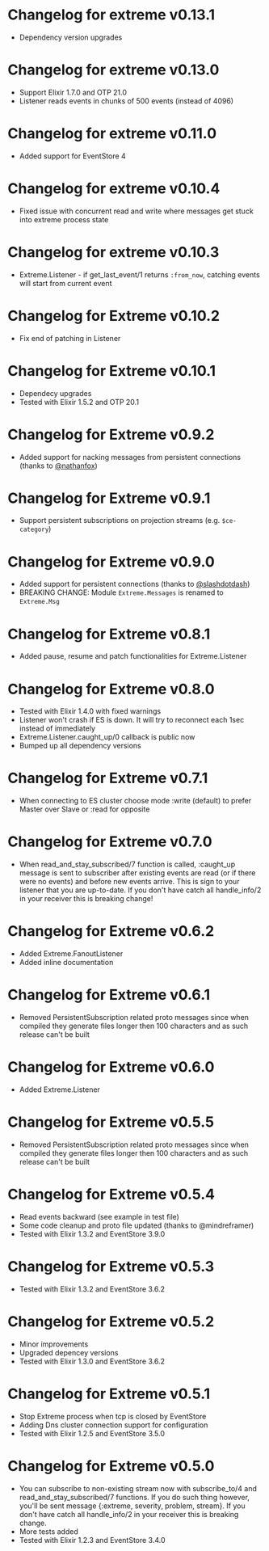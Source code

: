 # Changelog for extreme v0.13.1
  * Dependency version upgrades

# Changelog for extreme v0.13.0
  * Support Elixir 1.7.0 and OTP 21.0
  * Listener reads events in chunks of 500 events (instead of 4096)
  
# Changelog for extreme v0.11.0
  * Added support for EventStore 4
  
# Changelog for extreme v0.10.4
  * Fixed issue with concurrent read and write where messages get stuck into extreme process state
  
# Changelog for extreme v0.10.3
  * Extreme.Listener - if get_last_event/1 returns `:from_now`, catching events will start from current event

# Changelog for Extreme v0.10.2
  * Fix end of patching in Listener

# Changelog for Extreme v0.10.1
  * Dependecy upgrades
  * Tested with Elixir 1.5.2 and OTP 20.1

# Changelog for Extreme v0.9.2
  * Added support for nacking messages from persistent connections (thanks to [@nathanfox](https://github.com/nathanfox))

# Changelog for Extreme v0.9.1
  * Support persistent subscriptions on projection streams (e.g. `$ce-category`)

# Changelog for Extreme v0.9.0
  * Added support for persistent connections (thanks to [@slashdotdash](https://github.com/slashdotdash))
  * BREAKING CHANGE: Module `Extreme.Messages` is renamed to `Extreme.Msg`

# Changelog for Extreme v0.8.1
  * Added pause, resume and patch functionalities for Extreme.Listener

# Changelog for Extreme v0.8.0
  * Tested with Elixir 1.4.0 with fixed warnings
  * Listener won't crash if ES is down. It will try to reconnect each 1sec instead of immediately
  * Extreme.Listener.caught_up/0 callback is public now
  * Bumped up all dependency versions

# Changelog for Extreme v0.7.1
  * When connecting to ES cluster choose mode :write (default) to prefer Master over Slave or :read for opposite

# Changelog for Extreme v0.7.0
  * When read_and_stay_subscribed/7 function is called, :caught_up message is sent to subscriber after existing events
    are read (or if there were no events) and before new events arrive. This is sign to your listener that you are
    up-to-date. If you don't have catch all handle_info/2 in your receiver this is breaking change!

# Changelog for Extreme v0.6.2
  * Added Extreme.FanoutListener
  * Added inline documentation

# Changelog for Extreme v0.6.1
  * Removed PersistentSubscription related proto messages since when compiled
    they generate files longer then 100 characters and as such release can't be built

# Changelog for Extreme v0.6.0
  * Added Extreme.Listener

# Changelog for Extreme v0.5.5
  * Removed PersistentSubscription related proto messages since when compiled
    they generate files longer then 100 characters and as such release can't be built

# Changelog for Extreme v0.5.4
  * Read events backward (see example in test file)
  * Some code cleanup and proto file updated (thanks to @mindreframer)
  * Tested with Elixir 1.3.2 and EventStore 3.9.0

# Changelog for Extreme v0.5.3
  * Tested with Elixir 1.3.2 and EventStore 3.6.2


# Changelog for Extreme v0.5.2
  * Minor improvements
  * Upgraded depencey versions
  * Tested with Elixir 1.3.0 and EventStore 3.6.2


# Changelog for Extreme v0.5.1

  * Stop Extreme process when tcp is closed by EventStore
  * Adding Dns cluster connection support for configuration
  * Tested with Elixir 1.2.5 and EventStore 3.5.0


# Changelog for Extreme v0.5.0

  * You can subscribe to non-existing stream now with subscribe_to/4 and read_and_stay_subscribed/7 functions. If you do such thing however, you'll be sent message {:extreme, severity, problem, stream}. If you don't have catch all handle_info/2 in your receiver this is breaking change.
  * More tests added
  * Tested with Elixir 1.2.3 and EventStore 3.4.0
